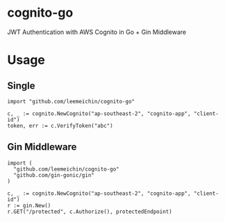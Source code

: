 # cognito-go

JWT Authentication with AWS Cognito in Go + Gin Middleware

# Usage

## Single

```
import "github.com/leemeichin/cognito-go"

c, _ := cognito.NewCognito("ap-southeast-2", "cognito-app", "client-id")
token, err := c.VerifyToken("abc")
```

## Gin Middleware

```
import (
  "github.com/leemeichin/cognito-go"
  "github.com/gin-gonic/gin"
)

c, _ := cognito.NewCognito("ap-southeast-2", "cognito-app", "client-id")
r := gin.New()
r.GET("/protected", c.Authorize(), protectedEndpoint)
```
